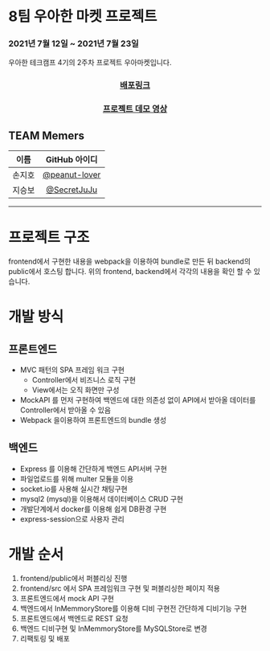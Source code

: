 # 8팀 우아한 마켓 프로젝트


### 2021년 7월 12일 ~ 2021년 7월 23일
우아한 테크캠프 4기의 2주차 프로젝트 우아마켓입니다.

<h3 align="center">
  <a href="http://ec2-15-164-244-182.ap-northeast-2.compute.amazonaws.com">배포링크</a>
</h3>
<h3 align="center">
  <a href="https://www.youtube.com/watch?v=Bld3EmW7i50">프로젝트 데모 영상</a>
</h3>

## TEAM Memers
| 이름 | GitHub 아이디 |
|:---:|:-----------:|
| 손지호 | [@peanut-lover](https://github.com/peanut-lover) |
| 지승보 | [@SecretJuJu](https://github.com/SecretJuJu) |

---

# 프로젝트 구조
  frontend에서 구현한 내용을 webpack을 이용하여 bundle로 만든 뒤 backend의 public에서 호스팅 합니다.
  위의 frontend, backend에서 각각의 내용을 확인 할 수 있습니다.

# 개발 방식

## 프론트엔드
  - MVC 패턴의 SPA 프레임 워크 구현
    - Controller에서 비즈니스 로직 구현
    - View에서는 오직 화면만 구성
  - MockAPI 를 먼저 구현하여 백엔드에 대한 의존성 없이 API에서 받아올 데이터를 Controller에서 받아올 수 있음
  - Webpack 을이용하여 프론트엔드의 bundle 생성

## 백엔드
  - Express 를 이용해 간단하게 백엔드 API서버 구현
  - 파일업로드를 위해 multer 모듈을 이용
  - socket.io를 사용해 실시간 채팅구현
  - mysql2 (mysql)을 이용해서 데이터베이스 CRUD 구현
  - 개발단계에서 docker를 이용해 쉽게 DB환경 구현
  - express-session으로 사용자 관리

# 개발 순서
  1. frontend/public에서 퍼블리싱 진행
  2. frontend/src 에서 SPA 프레임워크 구현 및 퍼블리싱한 페이지 적용
  3. 프론트엔드에서 mock API 구현
  4. 백엔드에서 InMemmoryStore를 이용해 디비 구현전 간단하게 디비기능 구현
  5. 프론트엔드에서 백엔드로 REST 요청
  6. 백엔드 디비구현 및 InMemmoryStore를 MySQLStore로 변경
  7. 리팩토링 및 배포








